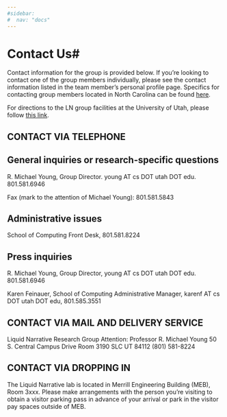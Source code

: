```yaml
---
#sidebar: 
#  nav: "docs"
---
```


# Contact Us#

Contact information for the group is provided below.  If you’re
looking to contact one of the group members individually, please see
the contact information listed in the team member’s personal profile
page.  Specifics for contacting group members located in North
Carolina can be found [here](https://liquidnarrative.csc.ncsu.edu/current-and-past-members/).

For directions to the LN group facilities at the University of Utah, please follow [this link](http://www.cs.utah.edu/about/contact/).

## CONTACT VIA TELEPHONE ##

## General inquiries or research-specific questions

R. Michael Young, Group Director.  young AT cs DOT utah DOT edu.
801.581.6946

Fax (mark to the attention of Michael Young): 801.581.5843

## Administrative issues

School of Computing Front Desk, 801.581.8224

## Press inquiries

R. Michael Young, Group Director, young AT cs DOT utah DOT edu. 801.581.6946

Karen Feinauer, School of Computing Administrative Manager, karenf AT
cs DOT utah DOT edu, 801.585.3551

## CONTACT VIA MAIL AND DELIVERY SERVICE

Liquid Narrative Research Group
Attention: Professor R. Michael Young
50 S. Central Campus Drive Room 3190
SLC UT 84112
(801) 581-8224 

## CONTACT VIA DROPPING IN

The Liquid Narrative lab is located in Merrill Engineering Building
(MEB), Room 3xxx.  Please make arrangements with the person you’re
visiting to obtain a visitor parking pass in advance of your arrival
or park in the visitor pay spaces outside of MEB.
